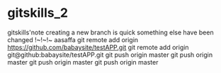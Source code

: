 # gitskills_2
gitskills'note
creating a new branch is quick
something else have been changed
!~!~!~
aasaffa
git remote add origin https://github.com/babaysite/testAPP.git
git remote add origin git@github:babaysite/testAPP.git
git push origin master
git push origin master
git push origin master
git push origin master

